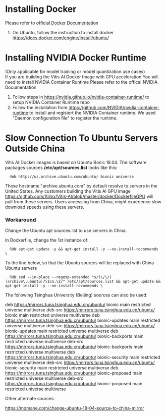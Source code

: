 # Installing Docker
Please refer to [official Docker Documentation](https://docs.docker.com/engine/install)
1. On Ubuntu, follow the instruction to install docker https://docs.docker.com/engine/install/ubuntu/

# Installing NVIDIA Docker Runtime
(Only applicable for model training or model quantization use cases)  
If you are building the Vitis AI Docker Image with GPU acceleration
You will need to install NVIDIA Container Runtime
Please refer to the offical NVIDIA Documentation
1. Follow steps in https://nvidia.github.io/nvidia-container-runtime/ to setup NVIDIA Container Runtime repo
1. Follow the installation from https://github.com/NVIDIA/nvidia-container-runtime to install and registert the NVIDIA Container runtime. We used "Daemon configuration file" to register the runtime. 



# Slow Connection To Ubuntu Servers Outside China
Vitis AI Docker images is based on Ubuntu Bonic 18.04. The software packages sources **/etc/apt/sources.list** looks like this:

```   
  deb http://us.archive.ubuntu.com/ubuntu/ bionic universe   
```
 
These hostname "archive.ubuntu.com" by default resolve to servers in the United States. Any customers building the Vitis AI GPU image https://github.com/Xilinx/Vitis-AI/blob/master/docker/DockerfileGPU will pull from these servers. Users accessing from China, might experience slow download speeds using these servers. 

### Workaround
Change the Ubuntu apt sources.list to use servers in China. 

In Dockerfile, change the 1st instance of:
```
  RUN apt-get update -y && apt-get install -y --no-install-recommends \
```

To the line below, so that the Ubuntu sources will be replaced with China Ubuntu servers
```      
  RUN sed --in-place --regexp-extended "s/(\/\/)(archive\.ubuntu)/\1cn.\2/" /etc/apt/sources.list && apt-get update && apt-get install -y --no-install-recommends \
```

The following Tsinghua University (Beijing) sources can also be used:

deb https://mirrors.tuna.tsinghua.edu.cn/ubuntu/ bionic main restricted universe multiverse
deb-src https://mirrors.tuna.tsinghua.edu.cn/ubuntu/ bionic main restricted universe multiverse
deb https://mirrors.tuna.tsinghua.edu.cn/ubuntu/ bionic-updates main restricted universe multiverse
deb-src https://mirrors.tuna.tsinghua.edu.cn/ubuntu/ bionic-updates main restricted universe multiverse
deb https://mirrors.tuna.tsinghua.edu.cn/ubuntu/ bionic-backports main restricted universe multiverse
deb-src https://mirrors.tuna.tsinghua.edu.cn/ubuntu/ bionic-backports main restricted universe multiverse
deb https://mirrors.tuna.tsinghua.edu.cn/ubuntu/ bionic-security main restricted universe multiverse
deb-src https://mirrors.tuna.tsinghua.edu.cn/ubuntu/ bionic-security main restricted universe multiverse
deb https://mirrors.tuna.tsinghua.edu.cn/ubuntu/ bionic-proposed main restricted universe multiverse
deb-src https://mirrors.tuna.tsinghua.edu.cn/ubuntu/ bionic-proposed main restricted universe multiverse

Other alternate sources:

https://momane.com/change-ubuntu-18-04-source-to-china-mirror

